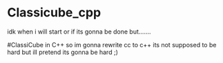 # Classicube_cpp
idk when i will start or if its gonna be done but.......


#ClassiCube in C++
so im gonna rewrite cc to c++ 
its not supposed to be hard but ill pretend its gonna be hard ;)
